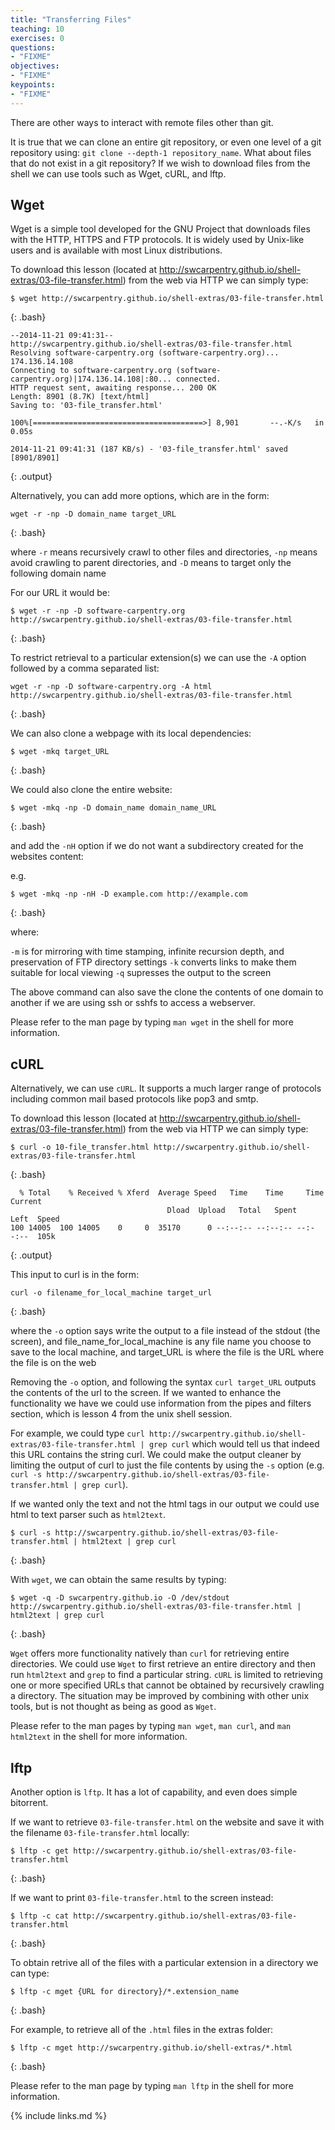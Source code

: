 ```yaml
---
title: "Transferring Files"
teaching: 10
exercises: 0
questions:
- "FIXME"
objectives:
- "FIXME"
keypoints:
- "FIXME"
---
```


There are other ways to interact with remote files other than git.

It is true that we can clone an entire git repository, or even one level of a git repository using:
`git clone --depth-1 repository_name`.
What about files that do not exist in a git repository? If we wish to download files from the shell
we can use tools such as Wget, cURL, and lftp.

## Wget

Wget is a simple tool developed for the GNU Project that downloads files with the HTTP, HTTPS and FTP protocols. It is widely used by Unix-like users and is available with most Linux distributions.

To download this lesson (located at http://swcarpentry.github.io/shell-extras/03-file-transfer.html) from the web via HTTP we can simply type:

~~~
$ wget http://swcarpentry.github.io/shell-extras/03-file-transfer.html
~~~
{: .bash}

~~~
--2014-11-21 09:41:31--  
http://swcarpentry.github.io/shell-extras/03-file-transfer.html
Resolving software-carpentry.org (software-carpentry.org)... 174.136.14.108
Connecting to software-carpentry.org (software-carpentry.org)|174.136.14.108|:80... connected.
HTTP request sent, awaiting response... 200 OK
Length: 8901 (8.7K) [text/html]
Saving to: '03-file_transfer.html'

100%[======================================>] 8,901       --.-K/s   in 0.05s   

2014-11-21 09:41:31 (187 KB/s) - '03-file_transfer.html' saved [8901/8901]
~~~
{: .output}

Alternatively, you can add more options, which are in the form:

~~~
wget -r -np -D domain_name target_URL
~~~
{: .bash}

where `-r` means recursively crawl to other files and directories, `-np` means avoid crawling to parent directories, and `-D` means to target only the following domain name

For our URL it would be:

~~~
$ wget -r -np -D software-carpentry.org http://swcarpentry.github.io/shell-extras/03-file-transfer.html
~~~
{: .bash}

To restrict retrieval to a particular extension(s)
we can use the `-A` option followed by a comma separated list:

~~~
wget -r -np -D software-carpentry.org -A html http://swcarpentry.github.io/shell-extras/03-file-transfer.html
~~~
{: .bash}

We can also clone a webpage with its local dependencies:

~~~
$ wget -mkq target_URL
~~~
{: .bash}

We could also clone the entire website:

~~~
$ wget -mkq -np -D domain_name domain_name_URL
~~~
{: .bash}

and add the `-nH` option if we do not want a subdirectory created for the websites content:

e.g.

~~~
$ wget -mkq -np -nH -D example.com http://example.com
~~~
{: .bash}

where:

`-m` is for mirroring with time stamping, infinite recursion depth, and preservation of FTP directory settings
`-k` converts links to make them suitable for local viewing 
`-q` supresses the output to the screen

The above command can also save the clone the contents of one domain to another
if we are using ssh or sshfs to access a webserver. 
 
Please refer to the man page by typing `man wget` in the shell for more information.
  
## cURL

Alternatively, we can use `cURL`.
It supports a much larger range of protocols including common mail based protocols like pop3 and smtp. 

To download this lesson (located at http://swcarpentry.github.io/shell-extras/03-file-transfer.html)
from the web via HTTP we can simply type:

~~~
$ curl -o 10-file_transfer.html http://swcarpentry.github.io/shell-extras/03-file-transfer.html
~~~
{: .bash}

~~~
  % Total    % Received % Xferd  Average Speed   Time    Time     Time  Current
                                   Dload  Upload   Total   Spent    Left  Speed
100 14005  100 14005    0     0  35170      0 --:--:-- --:--:-- --:--:--  105k
~~~
{: .output}

This input to curl is in the form:

~~~
curl -o filename_for_local_machine target_url
~~~
{: .bash}

where the `-o` option says write the output to a file instead of the stdout (the screen),
and file_name_for_local_machine is any file name you choose to save to the local machine,
and target_URL is where the file is the URL where the file is on the web

Removing the `-o` option, and following the syntax `curl target_URL`
outputs the contents of the url to the screen.
If we wanted to enhance the functionality we have we could use information from the pipes and filters section,
which is lesson 4 from the unix shell session.

For example, we could type
`curl http://swcarpentry.github.io/shell-extras/03-file-transfer.html | grep curl`
which would tell us that indeed this URL contains the string curl.
We could make the output cleaner by limiting the output of curl to just the file contents by using the `-s` option
(e.g. `curl -s http://swcarpentry.github.io/shell-extras/03-file-transfer.html | grep curl`). 

If we wanted only the text and not the html tags in our output we could use html to text parser such as `html2text`.

~~~
$ curl -s http://swcarpentry.github.io/shell-extras/03-file-transfer.html | html2text | grep curl
~~~
{: .bash}

With `wget`, we can obtain the same results by typing:

~~~
$ wget -q -D swcarpentry.github.io -O /dev/stdout http://swcarpentry.github.io/shell-extras/03-file-transfer.html | html2text | grep curl
~~~
{: .bash}

`Wget` offers more functionality natively than `curl` for retrieving entire directories.
We could use `Wget` to first retrieve an entire directory and then run `html2text` and `grep`
to find a particular string.
`cURL` is limited to retrieving one or more specified URLs that cannot be obtained by recursively crawling a directory.
The situation may be improved by combining with other unix tools, but is not thought as being as good as `Wget`.

Please refer to the man pages by typing `man wget`, `man curl`, and `man html2text` in the shell for more information. 

## lftp

Another option is `lftp`. It has a lot of capability, and even does simple bitorrent. 

If we want to retrieve `03-file-transfer.html` on the website and save it with the filename `03-file-transfer.html` locally:

~~~
$ lftp -c get http://swcarpentry.github.io/shell-extras/03-file-transfer.html
~~~
{: .bash}

If we want to print `03-file-transfer.html` to the screen instead:

~~~
$ lftp -c cat http://swcarpentry.github.io/shell-extras/03-file-transfer.html
~~~
{: .bash}

To obtain retrive all of the files with a particular extension in a directory we can type:

~~~
$ lftp -c mget {URL for directory}/*.extension_name
~~~
{: .bash}

For example, to retrieve all of the `.html` files in the extras folder:

~~~
$ lftp -c mget http://swcarpentry.github.io/shell-extras/*.html
~~~
{: .bash}

Please refer to the man page by typing `man lftp` in the shell for more information.

{% include links.md %}
